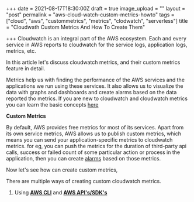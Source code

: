 +++
date = 2021-08-17T18:30:00Z
draft = true
image_upload = ""
layout = "post"
permalink = "aws-cloud-watch-custom-metrics-howto"
tags = ["cloud", "aws", "custommetrics", "metrics", "clodwatch", "serverless"]
title = "Cloudwath Custom Metrics And How To Create Them"

+++
Cloudwatch is an integral part of the AWS ecosystem. Each and every service in AWS reports to cloudwatch for the service logs,  application logs, metrics, etc.

In this article let's discuss cloudwatch metrics, and their custom metrics feature in detail.

Metrics help us with finding the performance of the AWS services and the applications we run using these services. It also allows us to visualize the data with graphs and dashboards and create alarms based on the data reported tho metrics. If you are new to cloudwatch and cloudwatch metrics you can learn the basic concepts [here](https://docs.aws.amazon.com/AmazonCloudWatch/latest/monitoring/cloudwatch_concepts.html "Cloudwatch Concepts")

**Custom Metrics**

By default, AWS provides free metrics for most of its services. Apart from its own service metrics, AWS allows us to publish custom metrics, which means you can send your application-specific metrics to cloudwatch metrics. for eg, you can push the metrics for the duration of third-party api calls, success or failed count of some particular action or process in the application, then you can create [alarms](https://docs.aws.amazon.com/AmazonCloudWatch/latest/monitoring/AlarmThatSendsEmail.html "Cloudwatch Alarms") based on those metrics.

Now let's see how can create custom metrics,

There are multiple ways of creating custom cloudwatch metrics. 

1. Using [**AWS CLI**](https://docs.aws.amazon.com/cli/latest/reference/cloudwatch/index.html "cloudwatch cli") and [**AWS API's/SDK's**](https://docs.aws.amazon.com/AWSJavaScriptSDK/latest/AWS/CloudWatch.html "Cloudwatch SDK") 